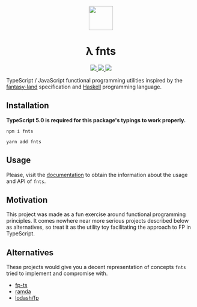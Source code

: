 <p align="center">
  <img src="https://raw.githubusercontent.com/drizzer14/fnts/main/logo.svg" height="64" />
  <h1 align="center">λ fnts</h1>
</p>

<p align="center">
    <a href="https://github.com/drizzer14/fnts/blob/main/LICENSE">
      <img src="https://img.shields.io/github/license/drizzer14/fnts?color=blue&style=for-the-badge" />
    </a>
    <a href="https://github.com/drizzer14/fnts/actions/workflows/workflow.yml">
      <img src="https://img.shields.io/travis/com/drizzer14/fnts?color=blue&style=for-the-badge" />
    </a>
    <a href="https://www.npmjs.com/package/fnts">
      <img src="https://img.shields.io/npm/v/fnts?color=blue&style=for-the-badge" />
    </a>
</p>

TypeScript / JavaScript functional programming utilities inspired by the
[fantasy-land](https://github.com/fantasyland/fantasy-land) specification and
[Haskell](https://www.haskell.org/) programming language.

## Installation

**TypeScript 5.0 is required for this package's typings to work properly.**

```shell
npm i fnts
```

```shell
yarn add fnts
```

## Usage

Please, visit the [documentation](https://drizzer14.github.io/fnts) to obtain the information about the usage and API of `fnts`.

## Motivation

This project was made as a fun exercise around functional programming
principles. It comes nowhere near more serious projects described below as
alternatives, so treat it as the utility toy facilitating the approach to FP
in TypeScript.

## Alternatives

These projects would give you a decent representation of concepts `fnts`
tried to implement and compromise with.

- [fp-ts](https://github.com/gcanti/fp-ts)
- [ramda](https://github.com/ramda/ramda)
- [lodash/fp](https://github.com/lodash/lodash/wiki/FP-Guide)
